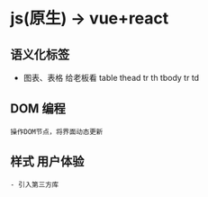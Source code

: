 # js(原生) -> vue+react

## 语义化标签
  - 图表、表格  给老板看
  table
        thead
            tr
                th
        tbody
            tr
                td

## DOM 编程
    操作DOM节点，将界面动态更新

## 样式  用户体验
    - 引入第三方库